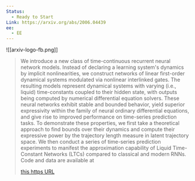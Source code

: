 ```yaml
---
Status:
  - Ready to Start
Link: https://arxiv.org/abs/2006.04439
ee:
  - EE
---
```

![[arxiv-logo-fb.png]]

> We introduce a new class of time-continuous recurrent neural network models. Instead of declaring a learning system's dynamics by implicit nonlinearities, we construct networks of linear first-order dynamical systems modulated via nonlinear interlinked gates. The resulting models represent dynamical systems with varying (i.e., liquid) time-constants coupled to their hidden state, with outputs being computed by numerical differential equation solvers. These neural networks exhibit stable and bounded behavior, yield superior expressivity within the family of neural ordinary differential equations, and give rise to improved performance on time-series prediction tasks. To demonstrate these properties, we first take a theoretical approach to find bounds over their dynamics and compute their expressive power by the trajectory length measure in latent trajectory space. We then conduct a series of time-series prediction experiments to manifest the approximation capability of Liquid Time-Constant Networks (LTCs) compared to classical and modern RNNs. Code and data are available at
> 
> [this https URL](https://github.com/raminmh/liquid_time_constant_networks)